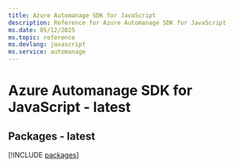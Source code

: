 ```yaml
---
title: Azure Automanage SDK for JavaScript
description: Reference for Azure Automanage SDK for JavaScript
ms.date: 05/12/2025
ms.topic: reference
ms.devlang: javascript
ms.service: automanage
---
```

# Azure Automanage SDK for JavaScript - latest
## Packages - latest
[!INCLUDE [packages](automanage-index.md)]